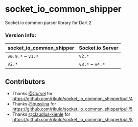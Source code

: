 # socket_io_common_shipper

Socket.io common parser library for Dart 2

### Version info:

| socket_io_common_shipper | Socket.io Server |
| ------------------------ | ---------------- |
| `v0.9.*` ~ `v1.* `       | `v2.*`           |
| `v2.*`                   | `v3.*` ~ `v4.*`  |

## Contributors

- Thanks [@Curvel](https://github.com/Curvel) for https://github.com/rikulo/socket_io_common_shipper/pull/4
- Thanks [@busslina](https://github.com/busslina) for https://github.com/rikulo/socket_io_common_shipper/pull/5
- Thanks [@claudius-kienle](https://github.com/claudius-kienle) for https://github.com/rikulo/socket_io_common_shipper/pull/8
